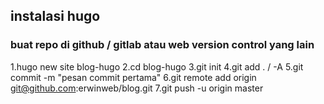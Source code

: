 ## instalasi hugo

### buat repo di github / gitlab atau web version control yang lain

1.hugo new site blog-hugo
2.cd blog-hugo
3.git init 
4.git add . / -A
5.git commit -m "pesan commit pertama"
6.git remote add origin git@github.com:erwinweb/blog.git
7.git push -u origin master 


